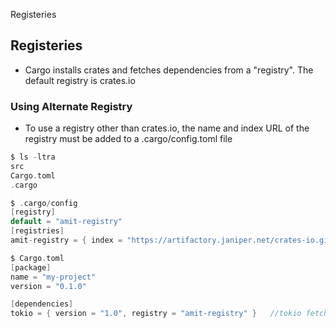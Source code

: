 Registeries

## Registeries
- Cargo installs crates and fetches dependencies from a "registry". The default registry is crates.io

### Using Alternate Registry
- To use a registry other than crates.io, the name and index URL of the registry must be added to a .cargo/config.toml file
```c
$ ls -ltra
src
Cargo.toml
.cargo

$ .cargo/config
[registry]
default = "amit-registry"
[registries]
amit-registry = { index = "https://artifactory.janiper.net/crates-io.git" }

$ Cargo.toml
[package]
name = "my-project"
version = "0.1.0"

[dependencies]
tokio = { version = "1.0", registry = "amit-registry" }   //tokio fetched from custom registry
```
